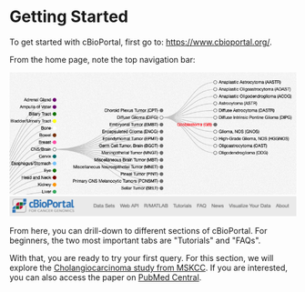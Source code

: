 # Getting Started
 
To get started with cBioPortal, first go to:  https://www.cbioportal.org/.

From the home page, note the top navigation bar:

![OncoTree Example](img/oncotree.png)
![cBioPortal Navigation Bar](img/navbar.png)

From here, you can drill-down to different sections of cBioPortal.  For beginners, the two most important tabs are "Tutorials" and "FAQs".

With that, you are ready to try your first query.  For this section, we will explore the [Cholangiocarcinoma study from MSKCC](https://www.cbioportal.org/study/summary?id=chol_msk_2018).  If you are interested, you can also access the paper on [PubMed Central](https://www.ncbi.nlm.nih.gov/pmc/articles/PMC6642361/).